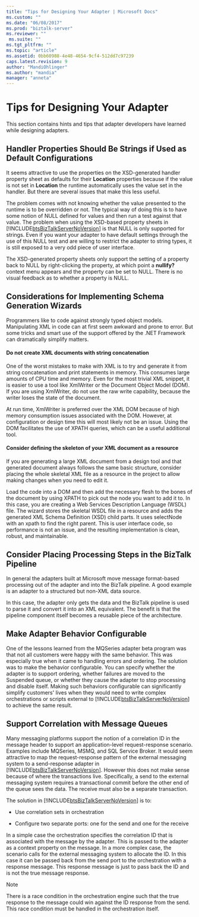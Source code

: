 ```yaml
---
title: "Tips for Designing Your Adapter | Microsoft Docs"
ms.custom: ""
ms.date: "06/08/2017"
ms.prod: "biztalk-server"
ms.reviewer: ""
 ms.suite: ""
ms.tgt_pltfrm: ""
ms.topic: "article"
ms.assetid: 0bb60988-4e48-4654-9cf4-512dd7c97239
caps.latest.revision: 9
author: "MandiOhlinger"
ms.author: "mandia"
manager: "anneta"
---
```

# Tips for Designing Your Adapter
This section contains hints and tips that adapter developers have learned while designing adapters.  
  
## Handler Properties Should Be Strings if Used as Default Configurations  
 It seems attractive to use the properties on the XSD-generated handler property sheet as defaults for their **Location** properties because if the value is not set in **Location** the runtime automatically uses the value set in the handler. But there are several issues that make this less useful.  
  
 The problem comes with not knowing whether the value presented to the runtime is to be overridden or not. The typical way of doing this is to have some notion of NULL defined for values and then run a test against that value. The problem when using the XSD-based property sheets in [!INCLUDE[btsBizTalkServerNoVersion](../includes/btsbiztalkservernoversion-md.md)] is that NULL is only supported for strings. Even if you want your adapter to have default settings through the use of this NULL test and are willing to restrict the adapter to string types, it is still exposed to a very odd piece of user interface.  
  
 The XSD-generated property sheets only support the setting of a property back to NULL by right-clicking the property, at which point a **nullify?** context menu appears and the property can be set to NULL. There is no visual feedback as to whether a property is NULL.  
  
## Considerations for Implementing Schema Generation Wizards  
 Programmers like to code against strongly typed object models. Manipulating XML in code can at first seem awkward and prone to error. But some tricks and smart use of the support offered by the .NET Framework can dramatically simplify matters.  
  
#### Do not create XML documents with string concatenation  
 One of the worst mistakes to make with XML is to try and generate it from string concatenation and print statements in memory. This consumes large amounts of CPU time and memory. Even for the most trivial XML snippet, it is easier to use a tool like XmlWriter or the Document Object Model (DOM). If you are using XmlWriter, do not use the raw write capability, because the writer loses the state of the document.  
  
 At run time, XmlWriter is preferred over the XML DOM because of high memory consumption issues associated with the DOM. However, at configuration or design time this will most likely not be an issue. Using the DOM facilitates the use of XPATH queries, which can be a useful additional tool.  
  
#### Consider defining the skeleton of your XML document as a resource  
 If you are generating a large XML document from a design tool and that generated document always follows the same basic structure, consider placing the whole skeletal XML file as a resource in the project to allow making changes when you need to edit it.  
  
 Load the code into a DOM and then add the necessary flesh to the bones of the document by using XPATH to pick out the node you want to add it to. In this case, you are creating a Web Services Description Language (WSDL) file. The wizard stores the skeletal WSDL file in a resource and adds the generated XML Schema Definition (XSD) child parts. It uses selectNode with an xpath to find the right parent. This is user interface code, so performance is not an issue, and the resulting implementation is clean, robust, and maintainable.  
  
## Consider Placing Processing Steps in the BizTalk Pipeline  
 In general the adapters built at Microsoft move message format-based processing out of the adapter and into the BizTalk pipeline. A good example is an adapter to a structured but non-XML data source.  
  
 In this case, the adapter only gets the data and the BizTalk pipeline is used to parse it and convert it into an XML equivalent. The benefit is that the pipeline component itself becomes a reusable piece of the architecture.  
  
## Make Adapter Behavior Configurable  
 One of the lessons learned from the MQSeries adapter beta program was that not all customers were happy with the same behavior. This was especially true when it came to handling errors and ordering. The solution was to make the behavior configurable. You can specify whether the adapter is to support ordering, whether failures are moved to the Suspended queue, or whether they cause the adapter to stop processing and disable itself. Making such behaviors configurable can significantly simplify customers' lives when they would need to write complex orchestrations or scripts external to [!INCLUDE[btsBizTalkServerNoVersion](../includes/btsbiztalkservernoversion-md.md)] to achieve the same result.  
  
## Support Correlation with Message Queues  
 Many messaging platforms support the notion of a correlation ID in the message header to support an application-level request-response scenario. Examples include MQSeries, MSMQ, and SQL Service Broker. It would seem attractive to map the request-response pattern of the external messaging system to a send-response adapter in [!INCLUDE[btsBizTalkServerNoVersion](../includes/btsbiztalkservernoversion-md.md)]. However this does not make sense because of where the transactions live. Specifically, a send to the external messaging system requires a transactional commit before the other end of the queue sees the data. The receive must also be a separate transaction.  
  
 The solution in [!INCLUDE[btsBizTalkServerNoVersion](../includes/btsbiztalkservernoversion-md.md)] is to:  
  
-   Use correlation sets in orchestration  
  
-   Configure two separate ports: one for the send and one for the receive  
  
 In a simple case the orchestration specifies the correlation ID that is associated with the message by the adapter. This is passed to the adapter as a context property on the message. In a more complex case, the scenario calls for the external messaging system to allocate the ID. In this case it can be passed back from the send port to the orchestration with a response message. This response message is just to pass back the ID and is not the true message response.  
  
> [!NOTE]
>  There is a race condition in the orchestration engine such that the true response to the message could win against the ID response from the send. This race condition must be handled in the orchestration itself.